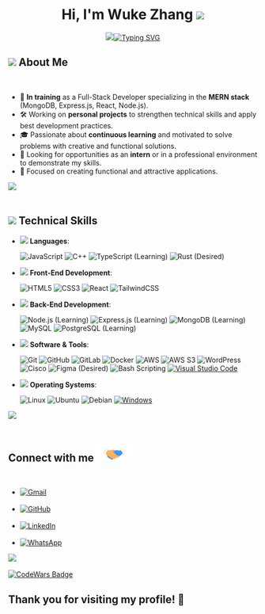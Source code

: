 <h1 align="center"><b>Hi, I'm Wuke Zhang </b><img src="https://media.giphy.com/media/hvRJCLFzcasrR4ia7z/giphy.gif" width="35"></h1>

<p align="center">
  <a href="https://github.com/DenverCoder1/readme-typing-svg"><img src="https://readme-typing-svg.herokuapp.com?font=Time+New+Roman&color=cyan&size=25&center=true&vCenter=true&width=600&height=100&lines=Front-End+Developer+in+Training;Aspiring+MERN+Full-Stack+Developer;Passionate+about+Continuous+Learning;Solving+Problems+Creatively;Welcome+to+my+profile!</a>
</p>
                                                                
[![Typing SVG](https://readme-typing-svg.demolab.com?font=Fira+Code&pause=1000&color=48D93C&random=false&width=485&height=58&lines=Developer+and+System+Administrator)](https://git.io/typing-svg)

## <picture><img src="https://github.com/7oSkaaa/7oSkaaa/blob/main/Images/about_me.gif?raw=true" width="50px"></picture> About Me

<br>

- 🌱 **In training** as a Full-Stack Developer specializing in the **MERN stack** (MongoDB, Express.js, React, Node.js).
- 🛠️ Working on **personal projects** to strengthen technical skills and apply best development practices.
- 🎓 Passionate about **continuous learning** and motivated to solve problems with creative and functional solutions.
- 💼 Looking for opportunities as an **intern** or in a professional environment to demonstrate my skills.
- 🌟 Focused on creating functional and attractive applications.

<img src="https://user-images.githubusercontent.com/73097560/115834477-dbab4500-a447-11eb-908a-139a6edaec5c.gif"><br><br>

## <img src="https://media2.giphy.com/media/QssGEmpkyEOhBCb7e1/giphy.gif" width="25"><b> Technical Skills</b>

<p align="center">

- <picture> <img src = "https://github.com/7oSkaaa/7oSkaaa/blob/main/Images/Programming_Languages.gif?raw=true" width = 50px>  </picture> **Languages**:
    
    ![JavaScript](https://img.shields.io/badge/JavaScript-%23F7DF1E.svg?style=for-the-badge&logo=javascript&logoColor=black)
    ![C++](https://img.shields.io/badge/C++-blue?style=for-the-badge&logo=c%2B%2B&logoColor=white)
    ![TypeScript (Learning)](https://img.shields.io/badge/TypeScript-Learning-blue?style=for-the-badge&logo=typescript&logoColor=white)
    ![Rust (Desired)](https://img.shields.io/badge/Rust-%20Desired-orange?style=for-the-badge&logo=rust&logoColor=white)

    
- <picture> <img src = "https://github.com/7oSkaaa/7oSkaaa/blob/main/Images/Front_End.gif?raw=true" width = 50px>  </picture> **Front-End Development**:
  
    ![HTML5](https://img.shields.io/badge/HTML5-%23E34F26.svg?style=for-the-badge&logo=html5&logoColor=white)
    ![CSS3](https://img.shields.io/badge/CSS3-%231572B6.svg?style=for-the-badge&logo=css3&logoColor=white)
    ![React](https://img.shields.io/badge/React-%2320232a.svg?style=for-the-badge&logo=react&logoColor=%2361DAFB)
    ![TailwindCSS](https://img.shields.io/badge/TailwindCSS-%2338B2AC.svg?style=for-the-badge&logo=tailwind-css&logoColor=white)


- <picture> <img src = "https://github.com/7oSkaaa/7oSkaaa/blob/main/Images/Software_Tools.gif?raw=true" width = 50px>  </picture> **Back-End Development**:

    ![Node.js (Learning)](https://img.shields.io/badge/Node.js-Learning-blue?style=for-the-badge&logo=node.js&logoColor=white)
    ![Express.js (Learning)](https://img.shields.io/badge/Express.js-Learning-blue?style=for-the-badge&logo=express&logoColor=white)
    ![MongoDB (Learning)](https://img.shields.io/badge/MongoDB-Learning-blue?style=for-the-badge&logo=mongodb&logoColor=white)
    ![MySQL](https://img.shields.io/badge/MySQL-%2300f.svg?style=for-the-badge&logo=mysql&logoColor=white)
    ![PostgreSQL (Learning)](https://img.shields.io/badge/PostgreSQL-Learning-blue?style=for-the-badge&logo=postgresql&logoColor=white)
    

- <picture> <img src = "https://github.com/7oSkaaa/7oSkaaa/blob/main/Images/IDEs.gif?raw=true" width = 50px>  </picture> **Software & Tools**:

    ![Git](https://img.shields.io/badge/git-%23F05033.svg?style=for-the-badge&logo=git&logoColor=white)
    ![GitHub](https://img.shields.io/badge/github-%23121011.svg?style=for-the-badge&logo=github&logoColor=white)
    ![GitLab](https://img.shields.io/badge/GitLab-%23FC6D26.svg?style=for-the-badge&logo=gitlab&logoColor=white)
    ![Docker](https://img.shields.io/badge/Docker-%230db7ed.svg?style=for-the-badge&logo=docker&logoColor=white)
    ![AWS](https://img.shields.io/badge/AWS-%23FF9900.svg?style=for-the-badge&logo=amazon-aws&logoColor=white)
    ![AWS S3](https://img.shields.io/badge/AWS-232F3E?style=flat&logo=amazonwebservices&logoColor=white)
    ![WordPress](https://img.shields.io/badge/WordPress-%233C3C3C.svg?style=for-the-badge&logo=wordpress&logoColor=white)
    ![Cisco](https://img.shields.io/badge/Cisco-%23049fd9.svg?style=for-the-badge&logo=cisco&logoColor=white)
    ![Figma (Desired)](https://img.shields.io/badge/Figma-Desired-%23F24E1E?style=for-the-badge&logo=figma&logoColor=white)
    ![Bash Scripting](https://img.shields.io/badge/Bash%20Scripting-%23121011.svg?style=for-the-badge&logo=gnu-bash&logoColor=white)
    [![Visual Studio Code](https://custom-icon-badges.demolab.com/badge/Visual%20Studio%20Code-0078d7.svg?logo=vsc&logoColor=white)](#)


- <picture> <img src = "https://github.com/7oSkaaa/7oSkaaa/blob/main/Images/OS.gif?raw=true" width = 50px>  </picture> **Operating Systems**:

    ![Linux](https://img.shields.io/badge/Linux-FCC624?style=for-the-badge&logo=linux&logoColor=black)
    ![Ubuntu](https://img.shields.io/badge/Ubuntu-E95420?style=for-the-badge&logo=ubuntu&logoColor=white)
    ![Debian](https://img.shields.io/badge/Debian-A81D33?style=for-the-badge&logo=debian&logoColor=white)
    [![Windows](https://custom-icon-badges.demolab.com/badge/Windows-0078D6?logo=windows11&logoColor=white)](#)

</p>

<img src="https://user-images.githubusercontent.com/73097560/115834477-dbab4500-a447-11eb-908a-139a6edaec5c.gif"><br><br>


## <b> Connect with me</b><img src="https://github.com/0xAbdulKhalid/0xAbdulKhalid/raw/main/assets/mdImages/handshake.gif" width="80">
<br>
<div align='left'>

<ul>

<li>
<a href="https://ukesan2005@gmail.com" target="_blank">
    <img src="https://img.shields.io/badge/gmail-%23EA4335.svg?style=for-the-badge&logo=gmail&logoColor=white" alt="Gmail"/>
</a>
</li>

<br>

<li>
<a href="https://github.com/oOmyloveOo" target="_blank">
  <img src="https://img.shields.io/badge/github-%23181717.svg?style=for-the-badge&logo=github&logoColor=white" alt="GitHub"/>
</a>
</li>

<br>

<li>
<a href="https://www.linkedin.com/in/wuke-zhang-21264133a/" target="_blank" rel="noopener noreferrer">
    <img src="https://custom-icon-badges.demolab.com/badge/LinkedIn-0A66C2?logo=linkedin-white&logoColor=fff" alt="LinkedIn"/>
</a>
</li>

<br>

<li>
<a href="https://wa.me/640029349" target="_blank">
  <img src="https://img.shields.io/badge/WhatsApp-%2325D366.svg?style=for-the-badge&logo=whatsapp&logoColor=white" alt="WhatsApp"/>
</a>
</li>

</ul>

</div>

<img src="https://user-images.githubusercontent.com/73097560/115834477-dbab4500-a447-11eb-908a-139a6edaec5c.gif">

[![CodeWars Badge](https://www.codewars.com/users/oOmyloveOo/badges/small)](https://www.codewars.com/users/oOmyloveOo)

## <b>Thank you for visiting my profile! 🌟</b>

